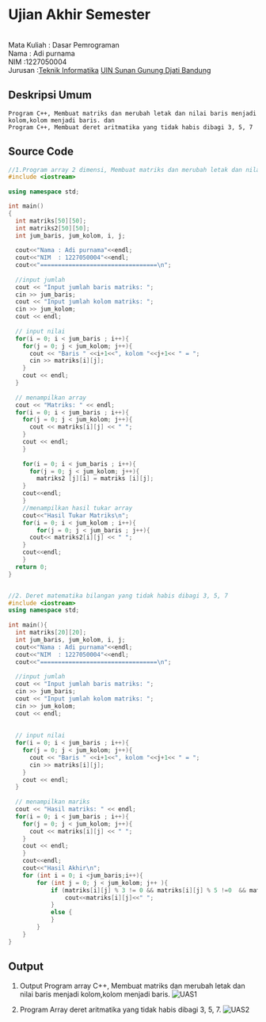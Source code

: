 # Ujian Akhir Semester 
<br>Mata Kuliah 	: Dasar Pemrograman
<br> Nama	      	: Adi purnama
<br>NIM		        :1227050004
<br>Jurusan     	:[Teknik Informatika](http://if.uinsgd.ac.id/) [UIN Sunan Gunung Djati Bandung](https://uinsgd.ac.id/) 

## Deskripsi Umum
    Program C++, Membuat matriks dan merubah letak dan nilai baris menjadi kolom,kolom menjadi baris. dan
    Program C++, Membuat deret aritmatika yang tidak habis dibagi 3, 5, 7 
## Source Code

```C++
//1.Program array 2 dimensi, Membuat matriks dan merubah letak dan nilai baris menjadi kolom,kolom menjadi baris.
#include <iostream>
 
using namespace std;

int main()
{
  int matriks[50][50];
  int matriks2[50][50];
  int jum_baris, jum_kolom, i, j;
  
  cout<<"Nama : Adi purnama"<<endl;
  cout<<"NIM  : 1227050004"<<endl;
  cout<<"=================================\n";
  
  //input jumlah
  cout << "Input jumlah baris matriks: ";
  cin >> jum_baris;
  cout << "Input jumlah kolom matriks: ";
  cin >> jum_kolom;
  cout << endl;
 
  // input nilai
  for(i = 0; i < jum_baris ; i++){
    for(j = 0; j < jum_kolom; j++){
      cout << "Baris " <<i+1<<", kolom "<<j+1<< " = ";
      cin >> matriks[i][j];
    }
    cout << endl;
  }
 
  // menampilkan array
  cout << "Matriks: " << endl;
  for(i = 0; i < jum_baris ; i++){
    for(j = 0; j < jum_kolom; j++){
      cout << matriks[i][j] << " ";
    }
    cout << endl;
    }
    
  	for(i = 0; i < jum_baris ; i++){
  	  for(j = 0; j < jum_kolom; j++){
    	matriks2 [j][i] = matriks [i][j]; 
    }
	cout<<endl;
	}
	//menampilkan hasil tukar array
	cout<<"Hasil Tukar Matriks\n";
	for(i = 0; i < jum_kolom ; i++){
    	for(j = 0; j < jum_baris ; j++){
      cout<< matriks2[i][j] << " ";
 	}
 	cout<<endl;
	}
  return 0;
}


//2. Deret matematika bilangan yang tidak habis dibagi 3, 5, 7 
#include <iostream>
using namespace std;
  
int main(){
  int matriks[20][20];
  int jum_baris, jum_kolom, i, j;
  cout<<"Nama : Adi purnama"<<endl;
  cout<<"NIM  : 1227050004"<<endl;
  cout<<"=================================\n";
  
  //input jumlah
  cout << "Input jumlah baris matriks: ";
  cin >> jum_baris;
  cout << "Input jumlah kolom matriks: ";
  cin >> jum_kolom;
  cout << endl;
  
 
  // input nilai
  for(i = 0; i < jum_baris ; i++){
    for(j = 0; j < jum_kolom; j++){
      cout << "Baris " <<i+1<<", kolom "<<j+1<< " = ";
      cin >> matriks[i][j];
    }
    cout << endl;
  }
 
  // menampilkan mariks
  cout << "Hasil matriks: " << endl;
  for(i = 0; i < jum_baris ; i++){
    for(j = 0; j < jum_kolom; j++){
      cout << matriks[i][j] << " ";
    }
    cout << endl;
    }
    cout<<endl;
    cout<<"Hasil Akhir\n";
    for (int i = 0; i <jum_baris;i++){
    	for (int j = 0; j < jum_kolom; j++ ){
    		if (matriks[i][j] % 3 != 0 && matriks[i][j] % 5 !=0  && matriks[i][j] %7 !=0){
    			cout<<matriks[i][j]<<" ";
			}
			else {
			}
		}
	}
}
```

## Output
1. Output  Program array C++, Membuat matriks dan merubah letak dan nilai baris menjadi kolom,kolom menjadi baris.
![UAS1](https://user-images.githubusercontent.com/121074868/208888641-4c9fbaf2-a8a6-4126-bae3-5aedeb09344a.PNG)

2. Program Array deret aritmatika yang tidak habis dibagi 3, 5, 7.
![UAS2](https://user-images.githubusercontent.com/121074868/208888675-d933de56-28b1-4d1d-98b0-c2820ae2ebb1.PNG)


